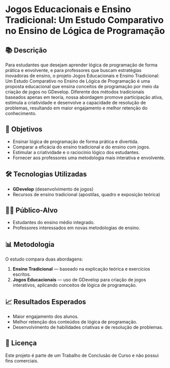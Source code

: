 # Jogos Educacionais e Ensino Tradicional: Um Estudo Comparativo no Ensino de Lógica de Programação

## 📚 Descrição
Para estudantes que desejam aprender lógica de programação de forma prática e envolvente, e para professores que buscam estratégias inovadoras de ensino, o projeto Jogos Educacionais e Ensino Tradicional: Um Estudo Comparativo no Ensino de Lógica de Programação é uma proposta educacional que ensina conceitos de programação por meio da criação de jogos no GDevelop. Diferente dos métodos tradicionais baseados apenas em teoria, nossa abordagem promove participação ativa, estimula a criatividade e desenvolve a capacidade de resolução de problemas, resultando em maior engajamento e melhor retenção do conhecimento.

## 🎯 Objetivos
- Ensinar lógica de programação de forma prática e divertida.
- Comparar a eficácia do ensino tradicional e do ensino com jogos.
- Estimular a criatividade e o raciocínio lógico dos estudantes.
- Fornecer aos professores uma metodologia mais interativa e envolvente.

## 🛠 Tecnologias Utilizadas
- **GDevelop** (desenvolvimento de jogos)
- Recursos de ensino tradicional (apostilas, quadro e exposição teórica)

## 👩‍🏫 Público-Alvo
- Estudantes do ensino médio integrado.
- Professores interessados em novas metodologias de ensino.

## 📊 Metodologia
O estudo compara duas abordagens:
1. **Ensino Tradicional** — baseado na explicação teórica e exercícios escritos.
2. **Jogos Educacionais** — uso de GDevelop para criação de jogos interativos, aplicando conceitos de lógica de programação.

## 📈 Resultados Esperados
- Maior engajamento dos alunos.
- Melhor retenção dos conteúdos de lógica de programação.
- Desenvolvimento de habilidades criativas e de resolução de problemas.

## 📄 Licença
Este projeto é parte de um Trabalho de Conclusão de Curso e não possui fins comerciais.
